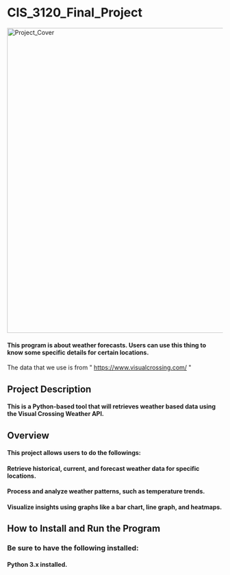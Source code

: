 ﻿# CIS_3120_Final_Project
<img width="712" alt="Project_Cover" src="https://github.com/user-attachments/assets/becbeb4a-8180-4b87-b2d7-c41f3f5e57de" />

#### This program is about weather forecasts. Users can use this thing to know some specific details for certain locations.
The data that we use is from " https://www.visualcrossing.com/ "

## Project Description
#### This is a Python-based tool that will retrieves weather based data using the Visual Crossing Weather API.

## Overview
#### This project allows users to do the followings:
#### Retrieve historical, current, and forecast weather data for specific locations.
#### Process and analyze weather patterns, such as temperature trends.
#### Visualize insights using graphs like a bar chart, line graph, and heatmaps.

## How to Install and Run the Program
### Be sure to have the following installed:
#### Python 3.x installed.
